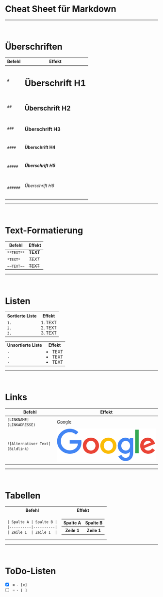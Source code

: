 # Cheat Sheet für Markdown
---
<br>

# Überschriften

| Befehl | Effekt|
|--------|-------|
|`#`     | <h1> Überschrift H1 </h1> |
|`##`     | <h2> Überschrift H2 </h2> |
|`###`     | <h3> Überschrift H3 </h3> |
|`####`     | <h4> Überschrift H4 </h4> |
|`#####`     | <h5> Überschrift H5 </h5> |
|`######`     | <h6> Überschrift H6 </h6> |

---
<br>

# Text-Formatierung


| Befehl | Effekt|
|--------|-------|
|`**TEXT**` | **TEXT** |
|`*TEXT*`   | *TEXT* |
|`~~TEXT~~` | ~~TEXT~~  |

---
<br>

# Listen

<table>
  <tr>
    <th>Sortierte Liste</th>
    <th>Effekt</th>
  </tr>
  <tr>
    <td>
        <code>1.</code><br>
        <code>2.</code><br>
        <code>3.</code><br>
    </td>
    <td>1. TEXT<br>
                    2. TEXT<br>
                    3. TEXT</td>
  </tr>
</table>
<table>
  <tr>
     <th>Unsortierte Liste</th>
     <th>Effekt</th>
  </tr>
  <tr>
    <td>       
        <code>-</code><br>
        <code>-</code><br>
        <code>-</code><br>
    </td>
    <td>
        <li> TEXT
        <li> TEXT
        <li> TEXT
    </td>
  </tr>
</table>

---
<br>

# Links

| Befehl | Effekt|
|--------|-------|
|`[LINKNAME](LINKADRESSE)` | [Google](https://google.de/) |
|`![Alternativer Text](Bildlink)`   | ![ALternativer Text](/google.png) |

---
<br>

# Tabellen


<table>
  <tr>
    <th>Befehl</th>
    <th>Effekt</th>
  </tr>
  <tr>
    <td>
        <code>| Spalte A | Spalte B |</code><br>
        <code>|----------|----------|</code><br>
        <code>| Zeile 1  | Zeile 1  |</code><br>
    </td>
    <td>
        <table>
            <tr>
                <th>Spalte A</th>
                <th>Spalte B</th>
            </tr>
            <tr>
                <th>Zeile 1</th>
                <th>Zeile 1</th>
        </table>
    </td>
  </tr>
</table>

---
<br>

# ToDo-Listen

- [x] = `- [x]`
- [ ] = `- [ ]` 
